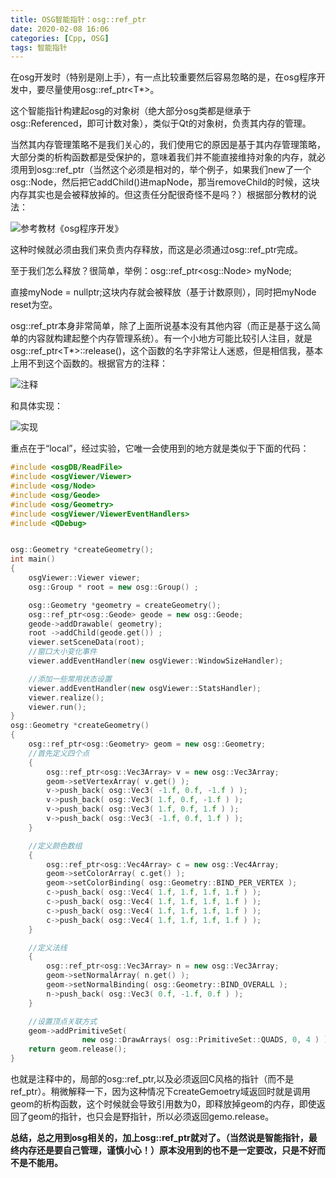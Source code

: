 ```yaml
---
title: OSG智能指针：osg::ref_ptr
date: 2020-02-08 16:06
categories: [Cpp, OSG]
tags: 智能指针
---
```


在osg开发时（特别是刚上手），有一点比较重要然后容易忽略的是，在osg程序开发中，要尽量使用osg::ref_ptr<T*>。

这个智能指针构建起osg的对象树（绝大部分osg类都是继承于osg::Referenced，即可计数对象），类似于Qt的对象树，负责其内存的管理。

当然其内存管理策略不是我们关心的，我们使用它的原因是基于其内存管理策略，大部分类的析构函数都是受保护的，意味着我们并不能直接维持对象的内存，就必须用到osg::ref_ptr（当然这个必须是相对的，举个例子，如果我们new了一个osg::Node，然后把它addChild()进mapNode，那当removeChild的时候，这块内存其实也是会被释放掉的。但这责任分配很奇怪不是吗？）根据部分教材的说法：

 ![参考教材《osg程序开发》](https://picbed.olimi.icu//img/202303291923821.png)

这种时候就必须由我们来负责内存释放，而这是必须通过osg::ref_ptr完成。

至于我们怎么释放？很简单，举例：osg::ref_ptr\<osg::Node> myNode;

直接myNode = nullptr;这块内存就会被释放（基于计数原则），同时把myNode reset为空。

osg::ref_ptr本身非常简单，除了上面所说基本没有其他内容（而正是基于这么简单的内容就构建起整个内存管理系统）。有一个小地方可能比较引人注目，就是osg::ref_ptr<T*>::release()，这个函数的名字非常让人迷惑，但是相信我，基本上用不到这个函数的。根据官方的注释：

 ![注释](https://picbed.olimi.icu//img/202303291923822.png)

和具体实现：

 ![实现](https://picbed.olimi.icu//img/202303291923823.png)

重点在于“local”，经过实验，它唯一会使用到的地方就是类似于下面的代码：

```cpp
#include <osgDB/ReadFile>
#include <osgViewer/Viewer>
#include <osg/Node>
#include <osg/Geode>
#include <osg/Geometry>
#include <osgViewer/ViewerEventHandlers>
#include <QDebug>


osg::Geometry *createGeometry();
int main()
{
    osgViewer::Viewer viewer;
    osg::Group * root = new osg::Group() ;

    osg::Geometry *geometry = createGeometry();
    osg::ref_ptr<osg::Geode> geode = new osg::Geode;
    geode->addDrawable( geometry);
    root ->addChild(geode.get()) ;
    viewer.setSceneData(root);
    //窗口大小变化事件
    viewer.addEventHandler(new osgViewer::WindowSizeHandler);

    //添加一些常用状态设置
    viewer.addEventHandler(new osgViewer::StatsHandler);
    viewer.realize();
    viewer.run();
}
osg::Geometry *createGeometry()
{
    osg::ref_ptr<osg::Geometry> geom = new osg::Geometry;
    //首先定义四个点
    {
        osg::ref_ptr<osg::Vec3Array> v = new osg::Vec3Array;
        geom->setVertexArray( v.get() );
        v->push_back( osg::Vec3( -1.f, 0.f, -1.f ) );
        v->push_back( osg::Vec3( 1.f, 0.f, -1.f ) );
        v->push_back( osg::Vec3( 1.f, 0.f, 1.f ) );
        v->push_back( osg::Vec3( -1.f, 0.f, 1.f ) );
    }

    //定义颜色数组
    {
        osg::ref_ptr<osg::Vec4Array> c = new osg::Vec4Array;
        geom->setColorArray( c.get() );
        geom->setColorBinding( osg::Geometry::BIND_PER_VERTEX );
        c->push_back( osg::Vec4( 1.f, 1.f, 1.f, 1.f ) );
        c->push_back( osg::Vec4( 1.f, 1.f, 1.f, 1.f ) );
        c->push_back( osg::Vec4( 1.f, 1.f, 1.f, 1.f ) );
        c->push_back( osg::Vec4( 1.f, 1.f, 1.f, 1.f ) );
    }

    //定义法线
    {
        osg::ref_ptr<osg::Vec3Array> n = new osg::Vec3Array;
        geom->setNormalArray( n.get() );
        geom->setNormalBinding( osg::Geometry::BIND_OVERALL );
        n->push_back( osg::Vec3( 0.f, -1.f, 0.f ) );
    }

    //设置顶点关联方式
    geom->addPrimitiveSet(
                new osg::DrawArrays( osg::PrimitiveSet::QUADS, 0, 4 ) );
    return geom.release();
}
```

也就是注释中的，局部的osg::ref_ptr,以及必须返回C风格的指针（而不是ref_ptr）。稍微解释一下，因为这种情况下createGemoetry域返回时就是调用geom的析构函数，这个时候就会导致引用数为0，即释放掉geom的内存，即使返回了geom的指针，也只会是野指针，所以必须返回gemo.release。

**总结，总之用到osg相关的，加上osg::ref_ptr就对了。（当然说是智能指针，最终内存还是要自己管理，谨慎小心！）原本没用到的也不是一定要改，只是不好而不是不能用。**
